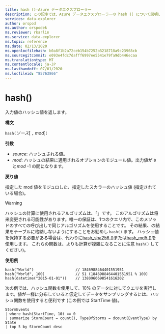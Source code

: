 ```yaml
---
title: hash ()-Azure データエクスプローラー
description: この記事では、Azure データエクスプローラーの hash () について説明します。
services: data-explorer
author: orspod
ms.author: orspodek
ms.reviewer: rkarlin
ms.service: data-explorer
ms.topic: reference
ms.date: 02/13/2020
ms.openlocfilehash: b0a8f1b2a72ceb154b7252b3218718a9c23968cb
ms.sourcegitcommit: e093e4fdc7dafff6997ee5541e79fa9db446ecaa
ms.translationtype: MT
ms.contentlocale: ja-JP
ms.lasthandoff: 07/01/2020
ms.locfileid: "85763866"
---
```

# <a name="hash"></a>hash()

入力値のハッシュ値を返します。

**構文**

`hash(`*ソース*[ `,` *mod*]`)`

**引数**

* *source*: ハッシュされる値。
* *mod*: ハッシュの結果に適用されるオプションのモジュール値。出力値が `0` と*mod* -1 の間になります。

**戻り値**

指定した mod 値をモジュロした、指定したスカラーのハッシュ値 (指定されている場合)。

> [!WARNING]
> ハッシュの計算に使用されるアルゴリズムは、「」です。
> このアルゴリズムは将来変更される可能性があります。唯一の保証は、1つのクエリ内で、このメソッドのすべての呼び出しで同じアルゴリズムを使用することです。
> その結果、の結果をテーブルに格納しないようにすることをお勧めし `hash()` ます。 ハッシュ値を保持する必要がある場合は、代わりに[hash_sha256 ()](./sha256hashfunction.md)または[hash_md5 ()](./md5hashfunction.md)を使用します。 これらの関数は、よりも計算が複雑になることに注意 `hash()` してください)。

**使用例**

```kusto
hash("World")                   // 1846988464401551951
hash("World", 100)              // 51 (1846988464401551951 % 100)
hash(datetime("2015-01-01"))    // 1380966698541616202
```

次の例では、ハッシュ関数を使用して、10% のデータに対してクエリを実行します。値が一様に分布していると仮定してデータをサンプリングするには、ハッシュ関数を使用すると便利です (この例では StartTime 値)。

<!-- csl: https://help.kusto.windows.net:443/Samples -->
```kusto
StormEvents 
| where hash(StartTime, 10) == 0
| summarize StormCount = count(), TypeOfStorms = dcount(EventType) by State 
| top 5 by StormCount desc
```
